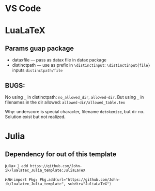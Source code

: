 # VS Code


# LuaLaTeX

## Params guap package

- dataxfile — pass as datax file in datax package
- distinctpath — use as prefix in `\distinctinput`: `\distinctinput{file}` inputs `distinctpath/file`

## BUGS:

No using `_` in distinctpath: `no_allowed_dir`, `allowed-dir`. But using `_` in filenames in the dir allowed: `allowed-dir/allowed_table.tex`

Why: underscore is special character, filename `detokenize`, but dir no. Solution exist but not realized.

# Julia
## Dependency for out of this template
julia> `] add https://github.com/John-ik/lualatex_Julia_template:JuliaLaTeX`

или `import Pkg; Pkg.add(url="https://github.com/John-ik/lualatex_Julia_template", subdir="JuliaLaTeX")`